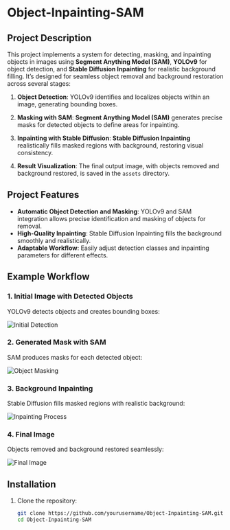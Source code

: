 # Object-Inpainting-SAM

## Project Description

This project implements a system for detecting, masking, and inpainting objects in images using **Segment Anything Model (SAM)**, **YOLOv9** for object detection, and **Stable Diffusion Inpainting** for realistic background filling. It’s designed for seamless object removal and background restoration across several stages:

1. **Object Detection**: YOLOv9 identifies and localizes objects within an image, generating bounding boxes.
  
2. **Masking with SAM**: **Segment Anything Model (SAM)** generates precise masks for detected objects to define areas for inpainting.

3. **Inpainting with Stable Diffusion**: **Stable Diffusion Inpainting** realistically fills masked regions with background, restoring visual consistency.

4. **Result Visualization**: The final output image, with objects removed and background restored, is saved in the `assets` directory.

## Project Features

- **Automatic Object Detection and Masking**: YOLOv9 and SAM integration allows precise identification and masking of objects for removal.
- **High-Quality Inpainting**: Stable Diffusion Inpainting fills the background smoothly and realistically.
- **Adaptable Workflow**: Easily adjust detection classes and inpainting parameters for different effects.

## Example Workflow

### 1. Initial Image with Detected Objects
YOLOv9 detects objects and creates bounding boxes:

![Initial Detection](img/detection_example.png)

### 2. Generated Mask with SAM
SAM produces masks for each detected object:

![Object Masking](img/mask_example.png)

### 3. Background Inpainting
Stable Diffusion fills masked regions with realistic background:

![Inpainting Process](img/inpainting_example.png)

### 4. Final Image
Objects removed and background restored seamlessly:

![Final Image](img/final_result.png)

## Installation

1. Clone the repository:

   ```bash
   git clone https://github.com/yourusername/Object-Inpainting-SAM.git
   cd Object-Inpainting-SAM
